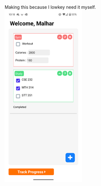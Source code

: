 Making this because I lowkey need it myself.
<img src="https://github.com/mkhisty/Pravas/blob/main/Screenshot_20250604-221825.png" alt="Screenshot" width="250">
